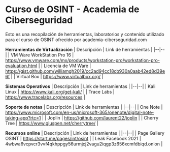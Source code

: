# Curso de OSINT - Academia de Ciberseguridad
Esto es una recopilación de herramientas, laboratorios y contenido utilizado para el curso de OSINT ofrecido por academia-ciberseguridad.com

**Herramientas de Virtualización**
| Descripción | Link de herramientas |
|--|--|
| VM Ware WorkStation Pro 16 | https://www.vmware.com/mx/products/workstation-pro/workstation-pro-evaluation.html |
| Licencia de VM Ware | https://gist.github.com/williamgh2019/cc2ad94cc18cb930a0aab42ed8d39e6f |
| Virtual Box         | https://www.virtualbox.org/ |


**Sistemas Operativos**
| Descripción | Link de herramientas |
|--|--|
| Kali Linux | https://www.kali.org/get-kali/ |
| Trace Labs | https://www.tracelabs.org/resources |

**Soporte de notas**
| Descripción | Link de herramientas |
|--|--|
| One Note | https://www.microsoft.com/en-us/microsoft-365/onenote/digital-note-taking-app?rtc=1 |
| Joplin | https://github.com/laurent22/joplin |
| Cherry Tree | https://www.giuspen.net/cherrytree/ |


**Recursos online**
| Descripción | Link de herramientas |
|--|--|
| Page Gallery OSINT | https://start.me/pages/int/osint |
| Leak Facebook 2021 | 4wbwa6vcpvcr3vvf4qkhppgy56urmjcj2vagu2iqgp3z656xcmfdbiqd.onion
 |

